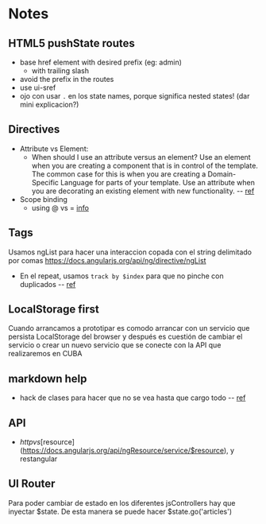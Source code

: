 # Notes

## HTML5 pushState routes
- base href element with desired prefix (eg: admin)
  - with trailing slash
- avoid the prefix in the routes
- use ui-sref
- ojo con usar `.` en los state names, porque significa nested states! (dar mini explicacion?)

## Directives
- Attribute vs Element:
  - When should I use an attribute versus an element? Use an element when you are creating a component that is in control of the template. The common case for this is when you are creating a Domain-Specific Language for parts of your template. Use an attribute when you are decorating an existing element with new functionality. -- [ref](https://docs.angularjs.org/guide/directive)
- Scope binding
  - using @ vs = [info](http://stackoverflow.com/questions/14050195/what-is-the-difference-between-and-in-directive-scope)

## Tags
Usamos ngList para hacer una interaccion copada con el string delimitado por comas
https://docs.angularjs.org/api/ng/directive/ngList
- En el repeat, usamos `track by $index` para que no pinche con duplicados -- [ref](https://docs.angularjs.org/error/ngRepeat/dupes?p0=tag%20in%20article.tags&p1=string:tag&p2=%22tag%22)

## LocalStorage first
Cuando arrancamos a prototipar es comodo arrancar con un servicio que persista LocalStorage del browser y después es cuestión de cambiar el servicio o crear un nuevo servicio que se conecte con la API que realizaremos en CUBA

## markdown help
- hack de clases para hacer que no se vea hasta que cargo todo -- [ref](http://stackoverflow.com/questions/17985390/angular-animate-ng-cloak-opacity)

## API
- $http vs [$resource](https://docs.angularjs.org/api/ngResource/service/$resource), y restangular

## UI Router
Para poder cambiar de estado en los diferentes jsControllers hay que inyectar $state.
De esta manera se puede hacer $state.go('articles')

